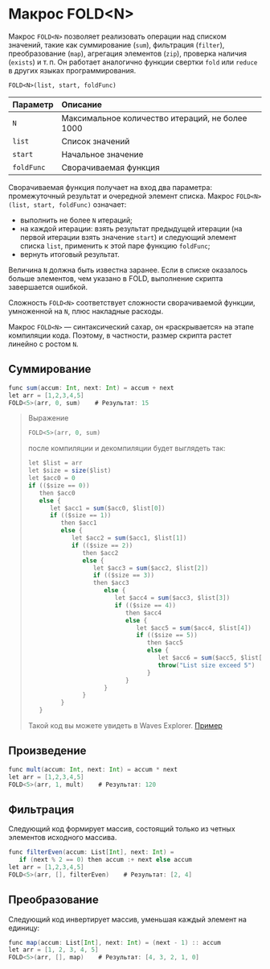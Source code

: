 # Макрос FOLD&lt;N&gt;

Макрос `FOLD<N>` позволяет реализовать операции над списком значений, такие как суммирование (`sum`), фильтрация (`filter`), преобразование (`map`), агрегация элементов (`zip`), проверка наличия (`exists`) и т.&thinsp;п. Он работает аналогично функции свертки `fold` или `reduce` в других языках программирования.

```
FOLD<N>(list, start, foldFunc)
```

| Параметр | Описание |
| :--- | :--- |
| `N` | Максимальное количество итераций, не более 1000 |
| `list` | Список значений |
| `start` | Начальное значение |
| `foldFunc` | Cворачиваемая функция |

Сворачиваемая функция получает на вход два параметра: промежуточный результат и очередной элемент списка. Макрос `FOLD<N>(list, start, foldFunc)` означает:

* выполнить не более `N` итераций;
* на каждой итерации: взять результат предыдущей итерации (на первой итерации взять значение `start`) и следующий элемент списка `list`, применить к этой паре функцию `foldFunc`;
* вернуть итоговый результат.

Величина `N` должна быть известна заранее. Если в списке оказалось больше элементов, чем указано в FOLD, выполнение скрипта завершается ошибкой.

Сложность `FOLD<N>` соответствует сложности сворачиваемой функции, умноженной на `N`, плюс накладные расходы.

Макрос `FOLD<N>` — синтаксический сахар, он «раскрывается» на этапе компиляции кода. Поэтому, в частности, размер скрипта растет линейно с ростом `N`.

## Суммирование

```scala
func sum(accum: Int, next: Int) = accum + next
let arr = [1,2,3,4,5]
FOLD<5>(arr, 0, sum)    # Результат: 15
```

> Выражение 
> 
> ```scala
> FOLD<5>(arr, 0, sum)
> ``` 
> 
> после компиляции и декомпиляции будет выглядеть так:
> 
> ```scala
> let $list = arr
> let $size = size($list)
> let $acc0 = 0
> if (($size == 0))
>    then $acc0
>    else {
>       let $acc1 = sum($acc0, $list[0])
>       if (($size == 1))
>          then $acc1
>          else {
>             let $acc2 = sum($acc1, $list[1])
>             if (($size == 2))
>                then $acc2
>                else {
>                   let $acc3 = sum($acc2, $list[2])
>                   if (($size == 3))
>                   then $acc3
>                      else {
>                         let $acc4 = sum($acc3, $list[3])
>                         if (($size == 4))
>                            then $acc4
>                            else {
>                               let $acc5 = sum($acc4, $list[4])
>                               if (($size == 5))
>                                  then $acc5
>                                  else {
>                                     let $acc6 = sum($acc5, $list[5])
>                                     throw("List size exceed 5")
>                                  }
>                            }
>                      }
>                }
>          }
>    }
> ```
> 
> Такой код вы можете увидеть в Waves Explorer. [Пример](https://testnet.wavesexplorer.com/tx/Cb2vQfkMXRXT94NwyutEz2CV8XFvrLUohMHXRKgRH3HM)

## Произведение

```scala
func mult(accum: Int, next: Int) = accum * next
let arr = [1,2,3,4,5]
FOLD<5>(arr, 1, mult)    # Результат: 120
```

## Фильтрация

Следующий код формирует массив, состоящий только из четных элементов исходного массива.

```scala
func filterEven(accum: List[Int], next: Int) =
   if (next % 2 == 0) then accum :+ next else accum
let arr = [1,2,3,4,5]
FOLD<5>(arr, [], filterEven)    # Результат: [2, 4]
```

## Преобразование

Следующий код инвертирует массив, уменьшая каждый элемент на единицу:

```scala
func map(accum: List[Int], next: Int) = (next - 1) :: accum
let arr = [1, 2, 3, 4, 5]
FOLD<5>(arr, [], map)    # Результат: [4, 3, 2, 1, 0]
```
